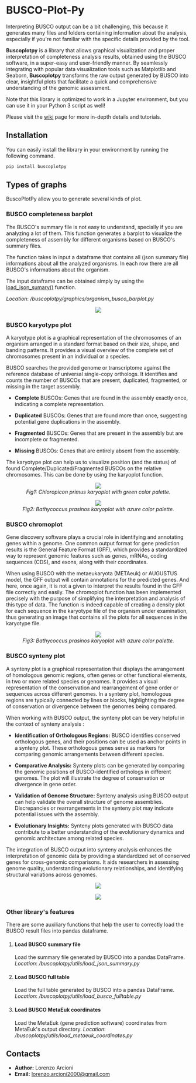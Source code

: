 # BUSCO-Plot-Py

Interpreting BUSCO output can be a bit challenging, this because it generates many files and folders containing 
information about the analysis, especially if you're not familiar with the specific details provided by the tool.

**Buscoplotpy** is a library that allows graphical visualization and proper interpretation of completeness analysis results, 
obtained using the BUSCO software, in a super-easy and user-friendly manner. By seamlessly integrating with popular 
data visualization tools such as Matplotlib and Seaborn, **Buscoplotpy** transforms the raw output generated by BUSCO into clear, 
insightful plots that facilitate a quick and comprehensive understanding of the genomic assessment.

Note that this library is optimized to work in a Jupyter environment, but you can use it in your Python 3 script as well!

Please visit the [wiki](https://busco-plot-py.readthedocs.io/en/latest/index.html) page for more in-depth details and tutorials.

## Installation

You can easily install the library in your environment by running the following command.

```bash
pip install buscoplotpy
```

## Types of graphs

BuscoPlotPy allow you to generate several kinds of plot.

### BUSCO completeness barplot

The BUSCO's summary file is not easy to understand, specially if you are analyzing a lot of them.
This function generates a barplot to visualize the completeness of assembly for different organisms based on BUSCO's summary files.

The function takes in input a dataframe that contains all (json summary file) informations about all the analyzed organisms. In each row there are all BUSCO's informations about the organism.

The input dataframe can be obtained simply by using the [load_json_sumary()](#load-busco-summary-file) function.

*Location*: */buscoplotpy/graphics/organism_busco_barplot.py*

<p align="center">
<img src="./images/BUSCO_barplot_completeness.png">
</p>


### BUSCO karyotype plot

A karyotype plot is a graphical representation of the chromosomes of an organism arranged in a standard format based on their size, shape, and banding patterns. It provides a visual overview of the complete set of chromosomes present in an individual or a species.

BUSCO searches the provided genome or transcriptome against the reference database of universal single-copy orthologs. It identifies and counts the number of BUSCOs that are present, duplicated, fragmented, or missing in the target assembly.

- **Complete** BUSCOs: Genes that are found in the assembly exactly once, indicating a complete representation.

- **Duplicated** BUSCOs: Genes that are found more than once, suggesting potential gene duplications in the assembly.

- **Fragmented** BUSCOs: Genes that are present in the assembly but are incomplete or fragmented.

- **Missing** BUSCOs: Genes that are entirely absent from the assembly.

The karyotype plot can help us to visualize position (and the status) of found Complete/Duplicated/Fragmented BUSCOs on the relative chromosomes. This can be done by using the karyoplot function.


<p align="center">
<img src="./images/karyoplot1.png">
<br>
<em>Fig1: Chloropicon primus karyoplot with green color palette.</em>
</p>

<p align="center">
<img src="./images/karyoplot2.png">
<br>
<em>Fig2: Bathycoccus prasinos karyoplot with azure color palette.</em>
</p>

### BUSCO chromoplot

Gene discovery software plays a crucial role in identifying and annotating genes within a genome. One common output format for gene prediction results is the General Feature Format (GFF), which provides a standardized way to represent genomic features such as genes, mRNAs, coding sequences (CDS), and exons, along with their coordinates. 

When using BUSCO with the metaeukaryota (METAeuk) or AUGUSTUS model, the GFF output will contain annotations for the predicted genes.
And here, once again, it is not a given to interpret the results found in the GFF file correctly and easily. The chromoplot function has been implemented precisely with the purpose of simplifying the interpretation and analysis of this type of data. The function is indeed capable of creating a density plot for each sequence in the karyotype file of the organism under examination, thus generating an image that contains all the plots for all sequences in the karyotype file.

<p align="center">
<img src="./images/chromoplot.png">
<br>
<em>Fig3: Bathycoccus prasinos karyoplot with azure color palette.</em>
</p>

### BUSCO synteny plot

A synteny plot is a graphical representation that displays the arrangement of homologous genomic regions, often genes or other functional elements, in two or more related species or genomes. It provides a visual representation of the conservation and rearrangement of gene order or sequences across different genomes. In a synteny plot, homologous regions are typically connected by lines or blocks, highlighting the degree of conservation or divergence between the genomes being compared.

When working with BUSCO output, the synteny plot can be very helpful in the context of synteny analysis :

- **Identification of Orthologous Regions:** BUSCO identifies conserved orthologous genes, and their positions can be used as anchor points in a synteny plot. These orthologous genes serve as markers for comparing genomic arrangements between different species.

- **Comparative Analysis:** Synteny plots can be generated by comparing the genomic positions of BUSCO-identified orthologs in different genomes. The plot will illustrate the degree of conservation or divergence in gene order.

- **Validation of Genome Structure:** Synteny analysis using BUSCO output can help validate the overall structure of genome assemblies. Discrepancies or rearrangements in the synteny plot may indicate potential issues with the assembly.

- **Evolutionary Insights:** Synteny plots generated with BUSCO data contribute to a better understanding of the evolutionary dynamics and genomic architecture among related species.

The integration of BUSCO output into synteny analysis enhances the interpretation of genomic data by providing a standardized set of conserved genes for cross-genomic comparisons. It aids researchers in assessing genome quality, understanding evolutionary relationships, and identifying structural variations across genomes.

<p align="center">
<img src="./images/synteny.png">
</p>

<p align="center">
<img src="./images/Vsynteny.png">
</p>

### Other library's features

There are some auxiliary functions that help the user to correctly load the BUSCO result files into pandas dataframe.

1) #### Load BUSCO summary file
    Load the summary file generated by BUSCO into a pandas DataFrame.
    *Location*: */buscoplotpy/utils/load_json_summary.py*

2) #### Load BUSCO full table
    Load the full table generated by BUSCO into a pandas DataFrame.
    *Location*: */buscoplotpy/utils/load_busco_fulltable.py*

3) #### Load BUSCO MetaEuk coordinates
    Load the MetaEuk (gene prediction software) coordinates from MetaEuk's output directory.
    *Location*: */buscoplotpy/utils/load_metaeuk_coordinates.py*


## Contacts
- **Author:** Lorenzo Arcioni
- **Email:**  lorenzo.arcioni2000@gmail.com
